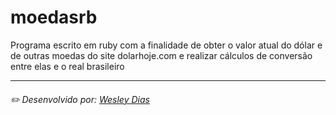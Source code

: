 # moedasrb
Programa escrito em ruby com a finalidade de obter o valor atual do dólar e de outras moedas do site dolarhoje.com e realizar cálculos de conversão entre elas e o real brasileiro

---
###### ✏️ Desenvolvido por: [*Wesley Dias*](https://github.com/WeDias)
